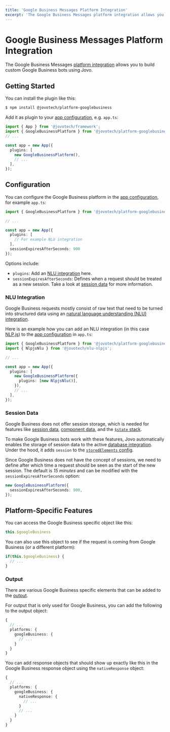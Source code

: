 ```yaml
---
title: 'Google Business Messages Platform Integration'
excerpt: 'The Google Business Messages platform integration allows you to build custom Google Business Bots using Jovo.'
---
```


# Google Business Messages Platform Integration

The Google Business Messages [platform integration](https://v4.jovo.tech/docs/platforms) allows you to build custom Google Business bots using Jovo.


## Getting Started

You can install the plugin like this:

```sh
$ npm install @jovotech/platform-googlebusiness
```

Add it as plugin to your [app configuration](https://v4.jovo.tech/docs/app-config), e.g. `app.ts`:

```typescript
import { App } from '@jovotech/framework';
import { GoogleBusinessPlatform } from '@jovotech/platform-googlebusiness';
// ...

const app = new App({
  plugins: [
    new GoogleBusinessPlatform(),
    // ...
  ],
});
```

## Configuration

You can configure the Google Business platform in the [app configuration](https://v4.jovo.tech/docs/app-config), for example `app.ts`:

```typescript
import { GoogleBusinessPlatform } from '@jovotech/platform-googlebusiness';

// ...

const app = new App({
  plugins: [
    // For example NLU integration
  ],
  sessionExpiresAfterSeconds: 900
});
```

Options include:

- `plugins`: Add an [NLU integration](#nlu-integration) here.
- `sessionExpiresAfterSeconds`: Defines when a request should be treated as a new session. Take a look at [session data](#session-data) for more information.


### NLU Integration

Google Business requests mostly consist of raw text that need to be turned into structured data using an [natural language understanding (NLU) integration](https://v4.jovo.tech/docs/nlu).

Here is an example how you can add an NLU integration (in this case [NLP.js](https://v4.jovo.tech/marketplace/nlu-nlpjs)) to the [app configuration](https://v4.jovo.tech/docs/app-config) in `app.ts`:

```typescript
import { GoogleBusinessPlatform } from '@jovotech/platform-googlebusiness';
import { NlpjsNlu } from '@jovotech/nlu-nlpjs';

// ...

const app = new App({
  plugins: [
    new GoogleBusinessPlatform({
      plugins: [new NlpjsNlu()],
    }),
    // ...
  ],
});
```

### Session Data

Google Business does not offer session storage, which is needed for features like [session data](https://v4.jovo.tech/docs/data#session-data), [component data](https://v4.jovo.tech/docs/data#component-data), and the [`$state` stack](https://v4.jovo.tech/docs/state-stack).

To make Google Business bots work with these features, Jovo automatically enables the storage of session data to the active [database integration](https://v4.jovo.tech/docs/databases). Under the hood, it adds `session` to the [`storedElements` config](https://v4.jovo.tech/docs/databases#storedelements).

Since Google Business does not have the concept of sessions, we need to define after which time a request should be seen as the start of the new session. The default is *15 minutes* and can be modified with the `sessionExpiresAfterSeconds` option:

```typescript
new GoogleBusinessPlatform({
  sessionExpiresAfterSeconds: 900,
});
```


## Platform-Specific Features

You can access the Google Business specific object like this:

```typescript
this.$googleBusiness
```

You can also use this object to see if the request is coming from Google Business (or a different platform):

```typescript
if(this.$googleBusiness) {
  // ...
}
```


### Output

There are various Google Business specific elements that can be added to the [output](https://v4.jovo.tech/docs/output).

For output that is only used for Google Business, you can add the following to the output object:

```typescript
{
  // ...
  platforms: {
    googleBusiness: {
      // ...
    }
  }
}
```

You can add response objects that should show up exactly like this in the Google Business response object using the `nativeResponse` object:

```typescript
{
  // ...
  platforms: {
    googleBusiness: {
      nativeResponse: {
        // ...
      }
      // ...
    }
  }
}
```

